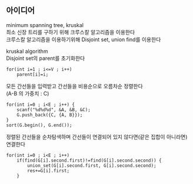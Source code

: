 ## 아이디어
minimum spanning tree, kruskal  
최소 신장 트리를 구하기 위해 크루스칼 알고리즘을 이용한다  
크루스칼 알고리즘을 이용하기위해 Disjoint set, union find를 이용한다  
  
kruskal algorithm  
Disjoint set의 parent를 초기화한다
```
for(int i=1 ; i<=V ; i++)
	parent[i]=i;
```
모든 간선들을 입력받고 간선들을 비용순으로 오름차순 정렬한다  
(A-B 의 가중치 : C)
```
for(int i=0 ; i<E ; i++) {
	scanf("%d%d%d", &A, &B, &C);
	G.push_back({C, {A, B}});
}
sort(G.begin(), G.end());
```
정렬된 간선들을 순차탐색하며 간선들이 연결되어 있지 않다면(같은 집합이 아니라면) 연결한다
```
for(int i=0 ; i<E ; i++)
	if(find(G[i].second.first)!=find(G[i].second.second)) {
		union_set(G[i].second.first, G[i].second.second);
		res+=G[i].first;
	}
```
